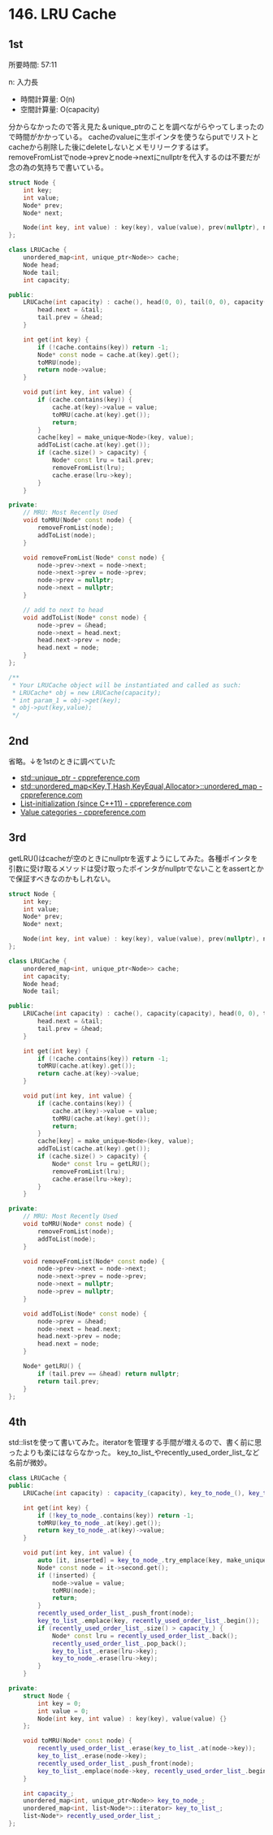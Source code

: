 # 146. LRU Cache

## 1st

所要時間: 57:11

n: 入力長
- 時間計算量: O(n)
- 空間計算量: O(capacity)

分からなかったので答え見た＆unique_ptrのことを調べながらやってしまったので時間がかかっている。
cacheのvalueに生ポインタを使うならputでリストとcacheから削除した後にdeleteしないとメモリリークするはず。
removeFromListでnode->prevとnode->nextにnullptrを代入するのは不要だが念の為の気持ちで書いている。

```cpp
struct Node {
    int key;
    int value;
    Node* prev;
    Node* next;

    Node(int key, int value) : key(key), value(value), prev(nullptr), next(nullptr) {}
};

class LRUCache {
    unordered_map<int, unique_ptr<Node>> cache;
    Node head;
    Node tail;
    int capacity;

public:
    LRUCache(int capacity) : cache(), head(0, 0), tail(0, 0), capacity(capacity) {
        head.next = &tail;
        tail.prev = &head;
    }

    int get(int key) {
        if (!cache.contains(key)) return -1;
        Node* const node = cache.at(key).get();
        toMRU(node);
        return node->value;
    }

    void put(int key, int value) {
        if (cache.contains(key)) {
            cache.at(key)->value = value;
            toMRU(cache.at(key).get());
            return;
        }
        cache[key] = make_unique<Node>(key, value);
        addToList(cache.at(key).get());
        if (cache.size() > capacity) {
            Node* const lru = tail.prev;
            removeFromList(lru);
            cache.erase(lru->key);
        }
    }

private:
    // MRU: Most Recently Used
    void toMRU(Node* const node) {
        removeFromList(node);
        addToList(node);
    }

    void removeFromList(Node* const node) {
        node->prev->next = node->next;
        node->next->prev = node->prev;
        node->prev = nullptr;
        node->next = nullptr;
    }

    // add to next to head
    void addToList(Node* const node) {
        node->prev = &head;
        node->next = head.next;
        head.next->prev = node;
        head.next = node;
    }
};

/**
 * Your LRUCache object will be instantiated and called as such:
 * LRUCache* obj = new LRUCache(capacity);
 * int param_1 = obj->get(key);
 * obj->put(key,value);
 */
```


## 2nd

省略。↓を1stのときに調べていた

- [std::unique_ptr - cppreference.com](https://en.cppreference.com/w/cpp/memory/unique_ptr)
- [std::unordered_map<Key,T,Hash,KeyEqual,Allocator>::unordered_map - cppreference.com](https://en.cppreference.com/w/cpp/container/unordered_map/unordered_map)
- [List-initialization (since C++11) - cppreference.com](https://en.cppreference.com/w/cpp/language/list_initialization)
- [Value categories - cppreference.com](https://en.cppreference.com/w/cpp/language/value_category)


## 3rd

getLRU()はcacheが空のときにnullptrを返すようにしてみた。各種ポインタを引数に受け取るメソッドは受け取ったポインタがnullptrでないことをassertとかで保証すべきなのかもしれない。

```cpp
struct Node {
    int key;
    int value;
    Node* prev;
    Node* next;

    Node(int key, int value) : key(key), value(value), prev(nullptr), next(nullptr) {}
};

class LRUCache {
    unordered_map<int, unique_ptr<Node>> cache;
    int capacity;
    Node head;
    Node tail;

public:
    LRUCache(int capacity) : cache(), capacity(capacity), head(0, 0), tail(0, 0) {
        head.next = &tail;
        tail.prev = &head;
    }

    int get(int key) {
        if (!cache.contains(key)) return -1;
        toMRU(cache.at(key).get());
        return cache.at(key)->value;
    }

    void put(int key, int value) {
        if (cache.contains(key)) {
            cache.at(key)->value = value;
            toMRU(cache.at(key).get());
            return;
        }
        cache[key] = make_unique<Node>(key, value);
        addToList(cache.at(key).get());
        if (cache.size() > capacity) {
            Node* const lru = getLRU();
            removeFromList(lru);
            cache.erase(lru->key);
        }
    }

private:
    // MRU: Most Recently Used
    void toMRU(Node* const node) {
        removeFromList(node);
        addToList(node);
    }

    void removeFromList(Node* const node) {
        node->prev->next = node->next;
        node->next->prev = node->prev;
        node->next = nullptr;
        node->prev = nullptr;
    }

    void addToList(Node* const node) {
        node->prev = &head;
        node->next = head.next;
        head.next->prev = node;
        head.next = node;
    }

    Node* getLRU() {
        if (tail.prev == &head) return nullptr;
        return tail.prev;
    }
};
```

## 4th

std::listを使って書いてみた。iteratorを管理する手間が増えるので、書く前に思ったよりも楽にはならなかった。
key_to_list_やrecently_used_order_list_など名前が微妙。

```cpp
class LRUCache {
public:
    LRUCache(int capacity) : capacity_(capacity), key_to_node_(), key_to_list_(), recently_used_order_list_() {}

    int get(int key) {
        if (!key_to_node_.contains(key)) return -1;
        toMRU(key_to_node_.at(key).get());
        return key_to_node_.at(key)->value;
    }

    void put(int key, int value) {
        auto [it, inserted] = key_to_node_.try_emplace(key, make_unique<Node>(key, value));
        Node* const node = it->second.get();
        if (!inserted) {
            node->value = value;
            toMRU(node);
            return;
        }
        recently_used_order_list_.push_front(node);
        key_to_list_.emplace(key, recently_used_order_list_.begin());
        if (recently_used_order_list_.size() > capacity_) {
            Node* const lru = recently_used_order_list_.back();
            recently_used_order_list_.pop_back();
            key_to_list_.erase(lru->key);
            key_to_node_.erase(lru->key);
        }
    }

private:
    struct Node {
        int key = 0;
        int value = 0;
        Node(int key, int value) : key(key), value(value) {}
    };

    void toMRU(Node* const node) {
        recently_used_order_list_.erase(key_to_list_.at(node->key));
        key_to_list_.erase(node->key);
        recently_used_order_list_.push_front(node);
        key_to_list_.emplace(node->key, recently_used_order_list_.begin());
    }

    int capacity_;
    unordered_map<int, unique_ptr<Node>> key_to_node_;
    unordered_map<int, list<Node*>::iterator> key_to_list_;
    list<Node*> recently_used_order_list_;
};
```
